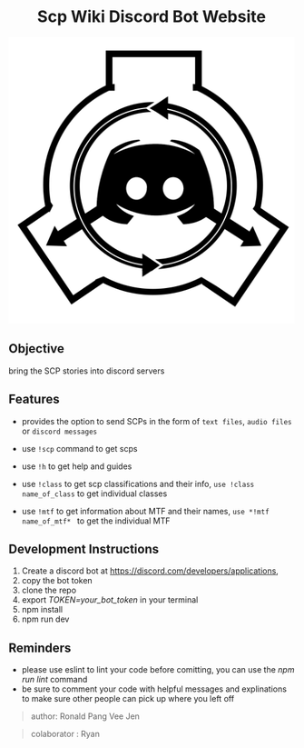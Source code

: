 <h1 align="center"> 
  Scp Wiki Discord Bot Website  
</h1>

<p align="center">
<img src="https://github.com/SCP-Wiki-Discord-Bot/scp-discord-bot-website/blob/main/static/favicon.svg" alt="logo" />
</p>

## Objective 
bring the SCP stories into discord servers

## Features
- provides the option to send SCPs in the form of `text files`, `audio files` or `discord messages` 

- use `!scp` command to get scps  
- use `!h` to get help and guides
- use `!class` to get scp classifications and their info, `use !class name_of_class` to get individual classes
- use `!mtf` to get information about MTF and their names, `use *!mtf name_of_mtf* ` to get the individual MTF
 
 ## Development Instructions
 1. Create a discord bot at https://discord.com/developers/applications,
 2. copy the bot token
 3. clone the repo
 4. export *TOKEN=your_bot_token* in your terminal
 5. npm install
 6. npm run dev
 
 ## Reminders 
 - please use eslint to lint your code before comitting, you can use the *npm run lint* command
 - be sure to comment your code with helpful messages and explinations to make sure other people can pick up where you left off
 
> author: Ronald Pang Vee Jen

> colaborator : Ryan
